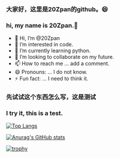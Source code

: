 ### 大家好，这里是20Zpan的github。😄   
### hi, my name is 20Zpan.👋   

- 👋 Hi, I’m @20Zpan
- 👀 I’m interested in code.
- 🌱 I’m currently learning python.
- 💞️ I’m looking to collaborate on my future.
- 📫 How to reach me ... add a comment.
- 😄 Pronouns: ... I do not know.
- ⚡ Fun fact: ... I need to think it.
   
### 先试试这个东西怎么写，这是测试
### I try it, this is a test.

[![Top Langs](https://github-readme-stats.vercel.app/api/top-langs/?username=20Zpan)](https://github.com/20Zpan)

[![Anurag's GitHub stats](https://github-readme-stats.vercel.app/api?username=20Zpan&show_icons=true&theme=catppuccin_latte)](https://github.com/20Zpan)

<!--
[![Readme Card](https://github-readme-stats.vercel.app/api/pin/?username=20Zpan&repo=ypgf)](https://github.com/anuraghazra/github-readme-stats)
[![Readme Card](https://github-readme-stats.vercel.app/api/pin/?username=20Zpan&repo=20Zpan)](https://github.com/anuraghazra/github-readme-stats)
-->

<!---
20Zpan/20Zpan is a ✨ special ✨ repository because its `README.md` (this file) appears on your GitHub profile.
You can click the Preview link to take a look at your changes.
--->

<!---
测试一下注释，注释是不会显示的
--->

[![trophy](https://github-profile-trophy.vercel.app/?username=20Zpan&rank=AAA,AA,A,B,C,SSS,SS,S,SECRET,UNKNOWN)](https://github.com/20Zpan)
